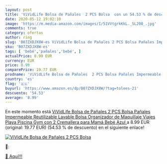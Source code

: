 ```yaml
---
layout: post
title: 'ViVidLife Bolsa de Pañales  2 PCS Bolsa  con un 54.53 % de descuento'
date: 2020-05-12 19:02:10
image: 'https://m.media-amazon.com/images/I/51VVtgrkKkL._SL200_.jpg'
comments: true
category: ofertas
author: ring
slug: 'B07ZXDJX8W-es ViVidLife Bolsa de Pañales 2 PCS Bolsa Pañales Impermeable...'
sku: 'B07ZXDJX8W-es'
tags: [ 'bebé','pañales','bebé', ]
actualPrice: 8.99 EUR
currency: EUR
price: 8.99
comparePrice: 19.77 EUR
prodname: 'ViVidLife Bolsa de Pañales  2 PCS Bolsa Pañales Impermeable Reutilizable Lavable Bolsa Organizador de Maquillaje  Viajes  Playa  Piscina  Gym con 2 Cremallera para Mamá Bebé  Azul '
country: 'es'
flag: '🇪🇸'
buyurl: 'https://www.amazon.es/dp/B07ZXDJX8W/?tag=tolees-21'
descuento: '54.53'
average: '8.99'
---
```


En este momento está [ViVidLife Bolsa de Pañales  2 PCS Bolsa Pañales Impermeable Reutilizable Lavable Bolsa Organizador de Maquillaje  Viajes  Playa  Piscina  Gym con 2 Cremallera para Mamá Bebé  Azul ](https://www.amazon.es/dp/B07ZXDJX8W/?tag=tolees-21) a 8.99 EUR (original: 19.77 EUR) (54.53 %  de descuento) en el siguiente enlace!

[![ViVidLife Bolsa de Pañales  2 PCS Bolsa ](https://m.media-amazon.com/images/I/51VVtgrkKkL._SL200_.jpg)](https://www.amazon.es/dp/B07ZXDJX8W/?tag=tolees-21)

🔎:


[🛒 Aquí!!!](https://www.amazon.es/dp/B07ZXDJX8W/?tag=tolees-21)

